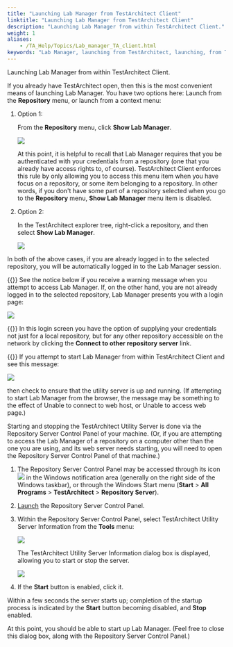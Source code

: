 ```yaml
--- 
title: "Launching Lab Manager from TestArchitect Client"
linktitle: "Launching Lab Manager from TestArchitect Client"
description: "Launching Lab Manager from within TestArchitect Client."
weight: 1
aliases: 
    - /TA_Help/Topics/Lab_manager_TA_client.html
keywords: "Lab Manager, launching from TestArchitect, launching, from TestArchitect"
---
```


Launching Lab Manager from within TestArchitect Client.

If you already have TestArchitect open, then this is the most convenient means of launching Lab Manager. You have two options here: Launch from the **Repository** menu, or launch from a context menu:

1.  Option 1:

    From the **Repository** menu, click **Show Lab Manager**.

    ![](/images/TA_Help/Images/ug_labmanager02.png)

    At this point, it is helpful to recall that Lab Manager requires that you be authenticated with your credentials from a repository \(one that you already have access rights to, of course\). TestArchitect Client enforces this rule by only allowing you to access this menu item when you have focus on a repository, or some item belonging to a repository. In other words, if you don't have some part of a repository selected when you go to the **Repository** menu, **Show Lab Manager** menu item is disabled.

2.  Option 2:

    In the TestArchitect explorer tree, right-click a repository, and then select **Show Lab Manager**.

    ![](/images/TA_Help/Images/ug_labmanager03.png)


In both of the above cases, if you are already logged in to the selected repository, you will be automatically logged in to the Lab Manager session.

{{<note>}} See the notice below if you receive a warning message when you attempt to access Lab Manager. If, on the other hand, you are not already logged in to the selected repository, Lab Manager presents you with a login page:

![](/images/TA_Help/Images/ug_labmanager04.png)

{{<tip>}} In this login screen you have the option of supplying your credentials not just for a local repository, but for any other repository accessible on the network by clicking the **Connect to other repository server** link.

{{<note>}} If you attempt to start Lab Manager from within TestArchitect Client and see this message:

![](/images/TA_Help/Images/ug_err_utility_server_unavailable.png)

then check to ensure that the utility server is up and running. \(If attempting to start Lab Manager from the browser, the message may be something to the effect of Unable to connect to web host, or Unable to access web page.\)

Starting and stopping the TestArchitect Utility Server is done via the Repository Server Control Panel of your machine. \(Or, if you are attempting to access the Lab Manager of a repository on a computer other than the one you are using, and its web server needs starting, you will need to open the Repository Server Control Panel of that machine.\)

1.  The Repository Server Control Panel may be accessed through its icon ![](/images/TA_Help/Images/admin_RS_icn_RSrunning.png) in the Windows notification area \(generally on the right side of the Windows taskbar\), or through the Windows Start menu \(**Start** \> **All Programs** \> **TestArchitect** \> **Repository Server**\).
2.  [Launch](/administration-guide/repository-server-management/launching-the-repository-server-control-panel) the Repository Server Control Panel.
3.  Within the Repository Server Control Panel, select TestArchitect Utility Server Information from the **Tools** menu:

    ![](/images/TA_Help/Images/DB_1.png)

    The TestArchitect Utility Server Information dialog box is displayed, allowing you to start or stop the server.

    ![](/images/TA_Help/Images/DB_2.png)

4.  If the **Start** button is enabled, click it.

Within a few seconds the server starts up; completion of the startup process is indicated by the **Start** button becoming disabled, and **Stop** enabled.

At this point, you should be able to start up Lab Manager. \(Feel free to close this dialog box, along with the Repository Server Control Panel.\)


